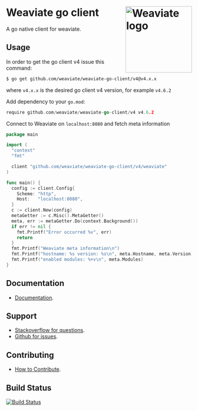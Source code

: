 # Weaviate go client  <img alt='Weaviate logo' src='https://raw.githubusercontent.com/weaviate/weaviate/19de0956c69b66c5552447e84d016f4fe29d12c9/docs/assets/weaviate-logo.png' width='180' align='right' />

A go native client for weaviate.

## Usage

In order to get the go client v4 issue this command:

```bash
$ go get github.com/weaviate/weaviate-go-client/v4@v4.x.x
```

where `v4.x.x` is the desired go client v4 version, for example `v4.6.2`

Add dependency to your `go.mod`:

```go
require github.com/weaviate/weaviate-go-client/v4 v4.6.2
```

Connect to Weaviate on `localhost:8080` and fetch meta information

```go
package main

import (
  "context"
  "fmt"

  client "github.com/weaviate/weaviate-go-client/v4/weaviate"
)

func main() {
  config := client.Config{
    Scheme: "http",
    Host:   "localhost:8080",
  }
  c := client.New(config)
  metaGetter := c.Misc().MetaGetter()
  meta, err := metaGetter.Do(context.Background())
  if err != nil {
    fmt.Printf("Error occurred %v", err)
    return
  }
  fmt.Printf("Weaviate meta information\n")
  fmt.Printf("hostname: %s version: %s\n", meta.Hostname, meta.Version)
  fmt.Printf("enabled modules: %+v\n", meta.Modules)
}
```

## Documentation

- [Documentation](https://weaviate.io/developers/weaviate/current/client-libraries/go.html).

## Support

- [Stackoverflow for questions](https://stackoverflow.com/questions/tagged/weaviate).
- [Github for issues](https://github.com/weaviate/weaviate-go-client/issues).

## Contributing

- [How to Contribute](https://github.com/weaviate/weaviate-go-client/blob/main/CONTRIBUTE.md).

## Build Status

[![Build Status](https://github.com/weaviate/weaviate-go-client/actions/workflows/.github/workflows/tests.yaml/badge.svg?branch=main)](https://github.com/weaviate/weaviate-go-client/actions/workflows/.github/workflows/tests.yaml)
